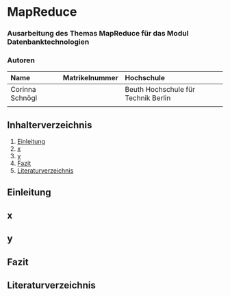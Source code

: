 # MapReduce

### Ausarbeitung des Themas MapReduce für das Modul Datenbanktechnologien

### Autoren

| Name               | Matrikelnummer | Hochschule |
| :----------------- | :------------- | :--------- |
| Corinna Schnögl     |          | Beuth Hochschule für Technik Berlin  |
|     |         |   |


## Inhalterverzeichnis
1. [Einleitung](#einleitung)
2. [x](#x)
3. [y](#y)
4. [Fazit](#fazit)
5. [Literaturverzeichnis](#literaturverzeichnis)


## Einleitung



## x



## y



## Fazit



## Literaturverzeichnis
